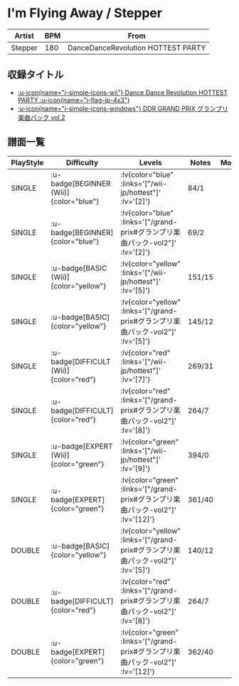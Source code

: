 # I'm Flying Away / Stepper

|Artist|BPM|From|
|------|---|----|
|Stepper|180|DanceDanceRevolution HOTTEST PARTY|

## 収録タイトル

- [ :u-icon{name="i-simple-icons-wii"} Dance Dance Revolution HOTTEST PARTY :u-icon{name="i-flag-jp-4x3"} ](/wii-jp/hottest)
- [ :u-icon{name="i-simple-icons-windows"} DDR GRAND PRIX グランプリ楽曲パック vol.2](/grand-prix#グランプリ楽曲パック-vol2)

## 譜面一覧

|PlayStyle|Difficulty|Levels|Notes|Movie|
|---------|----------|------|-----|-----|
|SINGLE| :u-badge[BEGINNER (Wii)]{color="blue"} | :lv{color="blue" :links='["/wii-jp/hottest"]' :lv='[2]'} |84/1||
|SINGLE| :u-badge[BEGINNER]{color="blue"} | :lv{color="blue" :links='["/grand-prix#グランプリ楽曲パック-vol2"]' :lv='[2]'} |69/2||
|SINGLE| :u-badge[BASIC (Wii)]{color="yellow"} | :lv{color="yellow" :links='["/wii-jp/hottest"]' :lv='[5]'} |151/15||
|SINGLE| :u-badge[BASIC]{color="yellow"} | :lv{color="yellow" :links='["/grand-prix#グランプリ楽曲パック-vol2"]' :lv='[5]'} |145/12||
|SINGLE| :u-badge[DIFFICULT (Wii)]{color="red"} | :lv{color="red" :links='["/wii-jp/hottest"]' :lv='[7]'} |269/31||
|SINGLE| :u-badge[DIFFICULT]{color="red"} | :lv{color="red" :links='["/grand-prix#グランプリ楽曲パック-vol2"]' :lv='[8]'} |264/7||
|SINGLE| :u-badge[EXPERT (Wii)]{color="green"} | :lv{color="green" :links='["/wii-jp/hottest"]' :lv='[9]'} |394/0||
|SINGLE| :u-badge[EXPERT]{color="green"} | :lv{color="green" :links='["/grand-prix#グランプリ楽曲パック-vol2"]' :lv='[12]'} |361/40||
|DOUBLE| :u-badge[BASIC]{color="yellow"} | :lv{color="yellow" :links='["/grand-prix#グランプリ楽曲パック-vol2"]' :lv='[5]'} |140/12||
|DOUBLE| :u-badge[DIFFICULT]{color="red"} | :lv{color="red" :links='["/grand-prix#グランプリ楽曲パック-vol2"]' :lv='[8]'} |264/7||
|DOUBLE| :u-badge[EXPERT]{color="green"} | :lv{color="green" :links='["/grand-prix#グランプリ楽曲パック-vol2"]' :lv='[12]'} |362/40||
